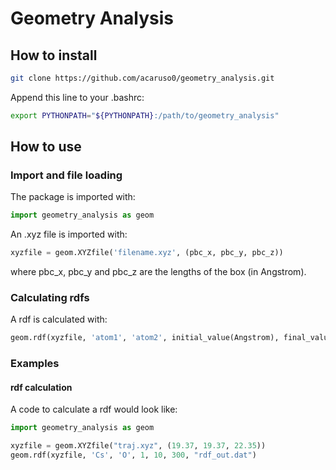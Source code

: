 # Geometry Analysis

## How to install

```bash
git clone https://github.com/acaruso0/geometry_analysis.git
```

Append this line to your .bashrc:

```bash
export PYTHONPATH="${PYTHONPATH}:/path/to/geometry_analysis"
```

## How to use

### Import and file loading
The package is imported with:
```python
import geometry_analysis as geom
```

An .xyz file is imported with:
```python
xyzfile = geom.XYZfile('filename.xyz', (pbc_x, pbc_y, pbc_z))
```
where pbc_x, pbc_y and pbc_z are the lengths of the box (in Angstrom).

### Calculating rdfs
A rdf is calculated with:
```python
geom.rdf(xyzfile, 'atom1', 'atom2', initial_value(Angstrom), final_value(Angstrom), bins, 'output_file.dat')
```

### Examples
#### rdf calculation
A code to calculate a rdf would look like:
```python
import geometry_analysis as geom

xyzfile = geom.XYZfile("traj.xyz", (19.37, 19.37, 22.35))
geom.rdf(xyzfile, 'Cs', 'O', 1, 10, 300, "rdf_out.dat")
```
